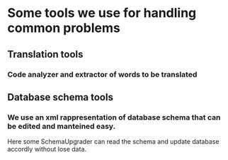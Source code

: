 # Some tools we use for handling common problems

## Translation tools
### Code analyzer and extractor of words to be translated

## Database schema tools
### We use an xml rappresentation of database schema that can be edited and manteined easy.

Here some SchemaUpgrader can read the schema and update database accordly without lose data.


